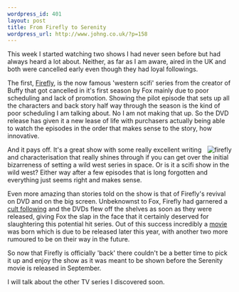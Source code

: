 ```yaml
--- 
wordpress_id: 401
layout: post
title: From Firefly to Serenity
wordpress_url: http://www.johng.co.uk/?p=158
---
```

This week I started watching two shows I had never seen before but had always heard a lot about. Neither, as far as I am aware, aired in the UK and both were cancelled early even though they had loyal followings.

The first, <a href="http://www.imdb.com/title/tt0303461/">Firefly</a>, is the now famous 'western scifi' series from the creator of Buffy that got cancelled in it's first season by Fox mainly due to poor scheduling and lack of promotion. Showing the pilot episode that sets up all the characters and back story half way through the season is the kind of poor scheduling I am talking about. No I am not making that up. So the DVD release has given it a new lease of life with purchasers actually being able to watch the episodes in the order that makes sense to the story, how innovative.

<img src="http://www.johng.co.uk/wp-content/images/firefly.jpg" align="right" alt="firefly" />And it pays off. It's a great show with some really excellent writing and characterisation that really shines through if you can get over the initial bizarreness of setting a wild west series in space. Or is it a scifi show in the wild west? Either way after a few episodes that is long forgotten and everything just seems right and makes sense.

Even more amazing than stories told on the show is that of Firefly's revival on DVD and on the big screen. Unbeknownst to Fox, Firefly had garnered a <a href="http://www.fireflyfans.net/">cult following</a> and the DVDs flew off the shelves as soon as they were released, giving Fox the slap in the face that it certainly deserved for slaughtering this potential hit series. Out of this success incredibly a <a href="http://www.serenitymovie.com/">movie</a> was born which is due to be released later this year, with another two more rumoured to be on their way in the future.

So now that Firefly is officially 'back' there couldn't be a better time to pick it up and enjoy the show as it was meant to be shown before the Serenity movie is released in September.

I will talk about the other TV series I discovered soon.
